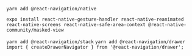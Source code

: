 `yarn add @react-navigation/native`

`expo install react-native-gesture-handler react-native-reanimated react-native-screens react-native-safe-area-context @react-native-community/masked-view`

`yarn add @react-navigation/stack`
`yarn add @react-navigation/drawer`
`import { createDrawerNavigator } from '@react-navigation/drawer';`
